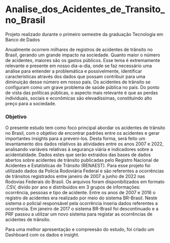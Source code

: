 # Analise_dos_Acidentes_de_Transito_no_Brasil
Projeto realizado durante o primeiro semestre da graduação Tecnologia em Banco de Dados

  Anualmente ocorrem milhares de registros de acidentes de trânsito no Brasil, gerando um grande impacto na sociedade. Quanto maior o número de acidentes, maiores são os gastos públicos. Esse tema é extremamente relevante e presente em nosso dia-a-dia, onde se faz necessário uma análise para entender a problemática e possivelmente, identificar características através dos dados que possam contribuir para uma diminuição desse número em nosso país. 
Os acidentes de trânsito se configuram como um grave problema de saúde pública no país. Do ponto de vista das políticas públicas, o aspecto mais relevante é que as perdas individuais, sociais e econômicas são elevadíssimas, constituindo alto preço para a sociedade.  


### Objetivo
O presente estudo tem como foco principal abordar os acidentes de trânsito no Brasil, com o objetivo de encontrar padrões entre os acidentes e gerar importantes insights para a preveni-los. Desta forma, será feito um levantamento dos dados relativos às atividades entre os anos 2007 e 2022, analisando variáveis relativas à segurança viária e indicadores sobre a acidentalidade. Dados estes que serão extraídos das bases de dados abertos sobre acidentes de trânsito publicadas pelo Registro Nacional de Acidentes e Estatísticas de Trânsito (RENAEST).
Para esse projeto foi utilizado dados da Polícia Rodoviária Federal e são referentes a ocorrências de trânsitos registrados entre janeiro de 2007 a junho de 2022 nas Rodovias Federais do Brasil.
Os arquivos foram disponibilizados em formato .CSV, divido por ano e distribuídos em 3 grupos de informações: ocorrência, pessoas e tipo de acidente. 
Entre os anos de 2007 e 2016 o registro de acidentes era realizado por meio do sistema BR-Brasil. Neste sistema o policial responsável pela ocorrência inseria dados referentes a ocorrência. Em janeiro de 2017 o sistema BR-Brasil foi descontinuado e a PRF passou a utilizar um novo sistema para registar as ocorrências de acidentes de trânsito.

Para uma melhor apresentação e compreesão do estudo, foi criado um Dashboard com os dados e insight.
